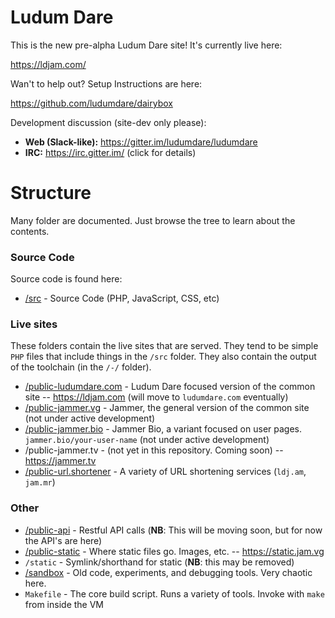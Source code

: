 # Ludum Dare

This is the new pre-alpha Ludum Dare site! It's currently live here: 

https://ldjam.com/

Wan't to help out? Setup Instructions are here:

https://github.com/ludumdare/dairybox

Development discussion (site-dev only please): 

* **Web (Slack-like):** https://gitter.im/ludumdare/ludumdare
* **IRC:** https://irc.gitter.im/ (click for details)

# Structure
Many folder are documented. Just browse the tree to learn about the contents.

### Source Code
Source code is found here:

* [/src](src/) - Source Code (PHP, JavaScript, CSS, etc)

### Live sites
These folders contain the live sites that are served. They tend to be simple `PHP` files that include things in the `/src` folder. They also contain the output of the toolchain (in the `/-/` folder).

* [/public-ludumdare.com](public-ludumdare/) - Ludum Dare focused version of the common site -- https://ldjam.com (will move to `ludumdare.com` eventually)
* [/public-jammer.vg](public-jammer.vg/) - Jammer, the general version of the common site (not under active development)
* [/public-jammer.bio](public-jammer.bio/) - Jammer Bio, a variant focused on user pages. `jammer.bio/your-user-name` (not under active development)
* /public-jammer.tv - (not yet in this repository. Coming soon) -- https://jammer.tv
* [/public-url.shortener](public-url.shortener) - A variety of URL shortening services (`ldj.am`, `jam.mr`)

### Other 
* [/public-api](public-api/) - Restful API calls (**NB**: This will be moving soon, but for now the API's are here)
* [/public-static](public-static/) - Where static files go. Images, etc. -- https://static.jam.vg
* `/static` - Symlink/shorthand for static (**NB**: this may be removed)
* [/sandbox](sandbox/) - Old code, experiments, and debugging tools. Very chaotic here.
* `Makefile` - The core build script. Runs a variety of tools. Invoke with `make` from inside the VM
